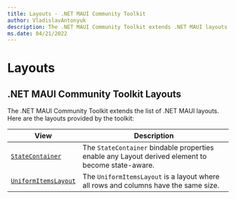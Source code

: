 ```yaml
---
title: Layouts - .NET MAUI Community Toolkit
author: VladislavAntonyuk
description: The .NET MAUI Community Toolkit extends .NET MAUI layouts.
ms.date: 04/21/2022
---
```


# Layouts

## .NET MAUI Community Toolkit Layouts

The .NET MAUI Community Toolkit extends the list of .NET MAUI layouts. Here are the layouts provided by the toolkit:

| View | Description |
| --------- | ----------- |
| [`StateContainer`](StateContainer.md) | The `StateContainer` bindable properties enable any Layout derived element to become state-aware. |
| [`UniformItemsLayout`](UniformItemsLayout.md) | The `UniformItemsLayout` is a layout where all rows and columns have the same size. |